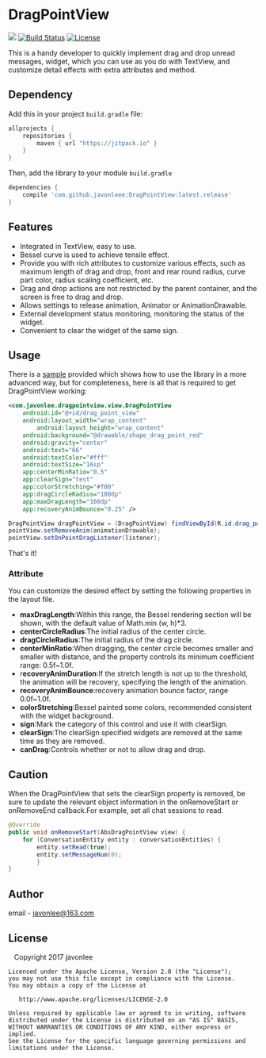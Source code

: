 # DragPointView

[![](https://jitpack.io/v/javonleee/DragPointView.svg)](https://jitpack.io/#javonleee/DragPointView) [![Build Status](https://travis-ci.org/javonleee/DragPointView.svg?branch=master)](https://travis-ci.org/javonleee/DragPointView) [![License](https://img.shields.io/badge/license-Apache%202-4EB1BA.svg)](https://www.apache.org/licenses/LICENSE-2.0.html)

This is a handy developer to quickly implement drag and drop unread messages, widget, which you can use as you do with TextView, and customize detail effects with extra attributes and method.

## Dependency

Add this in your project `build.gradle` file:

```gradle
allprojects {
    repositories {
        maven { url "https://jitpack.io" }
    }
}
```

Then, add the library to your module `build.gradle`
```gradle
dependencies {
    compile 'com.github.javonleee:DragPointView:latest.release'
}
```

## Features
- Integrated in TextView, easy to use.
- Bessel curve is used to achieve tensile effect.
- Provide you with rich attributes to customize various effects, such as maximum length of drag and drop, front and rear round radius, curve part color, radius scaling coefficient, etc.
- Drag and drop actions are not restricted by the parent container, and the screen is free to drag and drop.
- Allows settings to release animation, Animator or AnimationDrawable.
- External development status monitoring, monitoring the status of the widget.
- Convenient to clear the widget of the same sign.

## Usage
There is a [sample](https://github.com/javonleee/DragPointView/tree/master/sample) provided which shows how to use the library in a more advanced way, but for completeness, here is all that is required to get DragPointView working:
```xml
<com.javonlee.dragpointview.view.DragPointView
	android:id="@+id/drag_point_view"
	android:layout_width="wrap_content"
        android:layout_height="wrap_content"
	android:background="@drawable/shape_drag_point_red"
	android:gravity="center"
	android:text="66"
	android:textColor="#fff"
	android:textSize="16sp"
	app:centerMinRatio="0.5"
	app:clearSign="test"
	app:colorStretching="#f00"
	app:dragCircleRadius="100dp"
	app:maxDragLength="100dp"
	app:recoveryAnimBounce="0.25" />
```
```java
DragPointView dragPointView = (DragPointView) findViewById(R.id.drag_point_view);
pointView.setRemoveAnim(animationDrawable);
pointView.setOnPointDragListener(listener);
```
That's it!

### Attribute
You can customize the desired effect by setting the following properties in the layout file.
- **maxDragLength**:Within this range, the Bessel rendering section will be shown, with the default value of Math.min (w, h)*3.
- **centerCircleRadius**:The initial radius of the center circle.
- **dragCircleRadius**:The initial radius of the drag circle.
- **centerMinRatio**:When dragging, the center circle becomes smaller and smaller with distance, and the property controls its minimum coefficient range: 0.5f~1.0f.
- r**ecoveryAnimDuration**:If the stretch length is not up to the threshold, the animation will be recovery, specifying the length of the animation.
- **recoveryAnimBounce**:recovery animation bounce factor, range 0.0f~1.0f.
- **colorStretching**:Bessel painted some colors, recommended consistent with the widget background.
- **sign**:Mark the category of this control and use it with clearSign.
- **clearSign**:The clearSign specified widgets are removed at the same time as they are removed.
- **canDrag**:Controls whether or not to allow drag and drop.


## Caution
When the DragPointView that sets the clearSign property is removed, be sure to update the relevant object information in the onRemoveStart or onRemoveEnd callback.For example, set all chat sessions to read.
```java
@Override
public void onRemoveStart(AbsDragPointView view) {
	for (ConversationEntity entity : conversationEntities) {
		entity.setRead(true);
		entity.setMessageNum(0);
        }
}
```


Author
------
email - javonlee@163.com


License
--------

    Copyright 2017 javonlee

    Licensed under the Apache License, Version 2.0 (the "License");
    you may not use this file except in compliance with the License.
    You may obtain a copy of the License at

       http://www.apache.org/licenses/LICENSE-2.0

    Unless required by applicable law or agreed to in writing, software
    distributed under the License is distributed on an "AS IS" BASIS,
    WITHOUT WARRANTIES OR CONDITIONS OF ANY KIND, either express or implied.
    See the License for the specific language governing permissions and
    limitations under the License.
